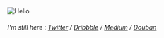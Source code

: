 <img src="https://b.bdstatic.com/searchbox/icms/searchbox/img/7e8e8.jpg" alt="Hello">

###### I'm still here : [Twitter](https://twitter.com/alexu19049062) / [Dribbble](https://dribbble.com/sikazhang) / [Medium](https://medium.com/@alexuzhang) / [Douban](https://www.douban.com/people/184256425/)
